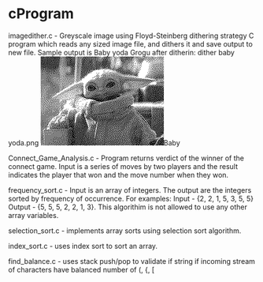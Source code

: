 # cProgram

imagedither.c - Greyscale image using Floyd-Steinberg dithering strategy
C program which reads any sized image file, and dithers it and save output to new file.   Sample output is Baby yoda Grogu after ditherin: dither baby yoda.png
<img src="https://github.com/el202101/cProgram/blob/main/dither%20baby%20yoda.png">Baby</img>

Connect_Game_Analysis.c - Program returns verdict of the winner of the connect game. Input is a series of moves by two players and the result indicates the player that won and the move number when they won. 

frequency_sort.c - Input is an array of integers. The output are the integers sorted by frequency of occurrence. For examples: Input - {2, 2, 1, 5, 3, 5, 5}
Output - {5, 5, 5, 2, 2, 1, 3}. This algorithim is not allowed to use any other array variables. 

selection_sort.c - implements array sorts using selection sort algorithm. 

index_sort.c - uses index sort to sort an array. 

find_balance.c - uses stack push/pop to validate if string if incoming stream of characters have balanced number of (, {, [

